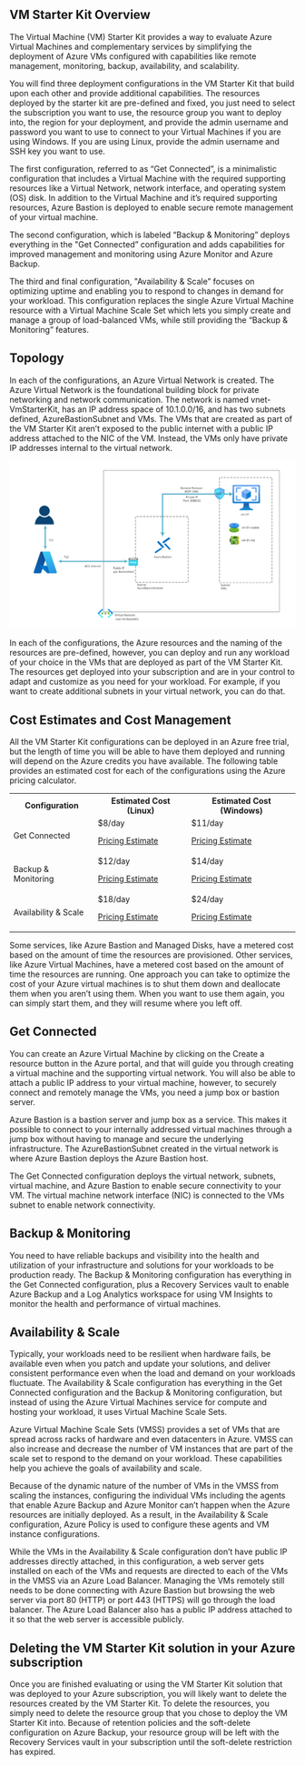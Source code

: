 
<h2>VM Starter Kit Overview </h2>
 

The Virtual Machine (VM) Starter Kit provides a way to evaluate Azure Virtual Machines and complementary services by simplifying the deployment of Azure VMs configured with capabilities like remote management, monitoring, backup, availability, and scalability. 

You will find three deployment configurations in the VM Starter Kit that build upon each other and provide additional capabilities. The resources deployed by the starter kit are pre-defined and fixed, you just need to select the subscription you want to use, the resource group you want to deploy into, the region for your deployment, and provide the admin username and password you want to use to connect to your Virtual Machines if you are using Windows. If you are using Linux, provide the admin username and SSH key you want to use.  
 
The first configuration, referred to as “Get Connected”, is a minimalistic configuration that includes a Virtual Machine with the required supporting resources like a Virtual Network, network interface, and operating system (OS) disk. In addition to the Virtual Machine and it’s required supporting resources, Azure Bastion is deployed to enable secure remote management of your virtual machine.  

The second configuration, which is labeled “Backup & Monitoring” deploys everything in the "Get Connected” configuration and adds capabilities for improved management and monitoring using Azure Monitor and Azure Backup. 

The third and final configuration, "Availability & Scale” focuses on optimizing uptime and enabling you to respond to changes in demand for your workload. This configuration replaces the single Azure Virtual Machine resource with a Virtual Machine Scale Set which lets you simply create and manage a group of load-balanced VMs, while still providing the “Backup & Monitoring” features. 

<h2>Topology</h2> 

In each of the configurations, an Azure Virtual Network is created. The Azure Virtual Network is the foundational building block for private networking and network communication. The network is named vnet-VmStarterKit, has an IP address space of 10.1.0.0/16, and has two subnets defined, AzureBastionSubnet and VMs. The VMs that are created as part of the VM Starter Kit aren’t exposed to the public internet with a public IP address attached to the NIC of the VM. Instead, the VMs only have private IP addresses internal to the virtual network.  

<img src='https://raw.githubusercontent.com/Azure/solution-center/main/solutions/vm-starter-kit-windows-v1/networkdiagram.jpg'> 

In each of the configurations, the Azure resources and the naming of the resources are pre-defined, however, you can deploy and run any workload of your choice in the VMs that are deployed as part of the VM Starter Kit. The resources get deployed into your subscription and are in your control to adapt and customize as you need for your workload. For example, if you want to create additional subnets in your virtual network, you can do that.  

<H2>Cost Estimates and Cost Management </h2>

All the VM Starter Kit configurations can be deployed in an Azure free trial, but the length of time you will be able to have them deployed and running will depend on the Azure credits you have available. The following table provides an estimated cost for each of the configurations using the Azure pricing calculator. 


<table>
<tr>
<th>Configuration</th>
<th>Estimated Cost (Linux)</th>
<th>Estimated Cost (Windows)</th>
</tr>

<td>Get Connected</td>
<td>
$8/day

[Pricing Estimate](https://azure.com/e/682c697d6ccf43679b6b795bdb2a5326)

</td>
<td>
$11/day

[Pricing Estimate](https://azure.com/e/1d1109755b9947b6bdec32228827ccc1)
</td>
</tr>
<tr>
<td>Backup & Monitoring</td>
<td>
$12/day

[Pricing Estimate](https://azure.com/e/2603eb871ac24cad95b31f9727d195b6)
</td>
<td>
$14/day

[Pricing Estimate](https://azure.com/e/29c05db7c7c74b9ba310953fc180ddfb)</td>
</tr>
<tr>
<td>Availability & Scale</td>
<td>
$18/day

[Pricing Estimate](https://azure.com/e/c0bf3870b9914d458200e41fda886c36)</td>
<td>
$24/day

[Pricing Estimate](https://azure.com/e/e4f0d1aff6bc42f8a99df4755bfe8027)</td>
</tr>
</table>
 

Some services, like Azure Bastion and Managed Disks, have a metered cost based on the amount of time the resources are provisioned. Other services, like Azure Virtual Machines, have a metered cost based on the amount of time the resources are running. One approach you can take to optimize the cost of your Azure virtual machines is to shut them down and deallocate them when you aren’t using them. When you want to use them again, you can simply start them, and they will resume where you left off.  

<h2>Get Connected</h2> 

You can create an Azure Virtual Machine by clicking on the Create a resource button in the Azure portal, and that will guide you through creating a virtual machine and the supporting virtual network. You will also be able to attach a public IP address to your virtual machine, however, to securely connect and remotely manage the VMs, you need a jump box or bastion server. 

Azure Bastion is a bastion server and jump box as a service. This makes it possible to connect to your internally addressed virtual machines through a jump box without having to manage and secure the underlying infrastructure. The AzureBastionSubnet created in the virtual network is where Azure Bastion deploys the Azure Bastion host. 

The Get Connected configuration deploys the virtual network, subnets, virtual machine, and Azure Bastion to enable secure connectivity to your VM. The virtual machine network interface (NIC) is connected to the VMs subnet to enable network connectivity.  

<h2>Backup & Monitoring </h2>

You need to have reliable backups and visibility into the health and utilization of your infrastructure and solutions for your workloads to be production ready. The Backup & Monitoring configuration has everything in the Get Connected configuration, plus a Recovery Services vault to enable Azure Backup and a Log Analytics workspace for using VM Insights to monitor the health and performance of virtual machines.  

<h2>Availability & Scale </h2>

Typically, your workloads need to be resilient when hardware fails, be available even when you patch and update your solutions, and deliver consistent performance even when the load and demand on your workloads fluctuate. The Availability & Scale configuration has everything in the Get Connected configuration and the Backup & Monitoring configuration, but instead of using the Azure Virtual Machines service for compute and hosting your workload, it uses Virtual Machine Scale Sets.  

Azure Virtual Machine Scale Sets (VMSS) provides a set of VMs that are spread across racks of hardware and even datacenters in Azure. VMSS can also increase and decrease the number of VM instances that are part of the scale set to respond to the demand on your workload. These capabilities help you achieve the goals of availability and scale. 

Because of the dynamic nature of the number of VMs in the VMSS from scaling the instances, configuring the individual VMs including the agents that enable Azure Backup and Azure Monitor can’t happen when the Azure resources are initially deployed. As a result, in the Availability & Scale configuration, Azure Policy is used to configure these agents and VM instance configurations. 

While the VMs in the Availability & Scale configuration don’t have public IP addresses directly attached, in this configuration, a web server gets installed on each of the VMs and requests are directed to each of the VMs in the VMSS via an Azure Load Balancer. Managing the VMs remotely still needs to be done connecting with Azure Bastion but browsing the web server via port 80 (HTTP) or port 443 (HTTPS) will go through the load balancer. The Azure Load Balancer also has a public IP address attached to it so that the web server is accessible publicly.  

<h2>Deleting the VM Starter Kit solution in your Azure subscription </h2>

Once you are finished evaluating or using the VM Starter Kit solution that was deployed to your Azure subscription, you will likely want to delete the resources created by the VM Starter Kit. To delete the resources, you simply need to delete the resource group that you chose to deploy the VM Starter Kit into. Because of retention policies and the soft-delete configuration on Azure Backup, your resource group will be left with the Recovery Services vault in your subscription until the soft-delete restriction has expired.